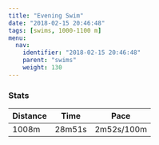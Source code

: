 ```yaml
---
title: "Evening Swim"
date: "2018-02-15 20:46:48"
tags: [swims, 1000-1100 m]
menu:
  nav:
    identifier: "2018-02-15 20:46:48"
    parent: "swims"
    weight: 130
---
```


### Stats

| Distance | Time | Pace |
|----------|------|------|
|1008m|28m51s|2m52s/100m|
